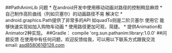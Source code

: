 ##PathAnimLib
    问题
    * 在android开发中使用移动动画对路径的控制稍显麻烦
    * 自己制作高阶曲线（列如贝塞尔）的动画路径不易
    解决它
    * android.graphics.Path提供了非常多的API 如quadTo则是二阶贝塞尔 使用它 能够快速实现如加入购物车动画
    * 使用路径更加可观，简捷。
    * 提供Animation和Animator2种实现。
##Gradle：
    compile 'org.sun.pathanim:library:1.0.0'
##问题反馈
    在使用中有任何问题，欢迎反馈给我，可以用以下联系方式跟我交流
    email: asd858061@126.com
